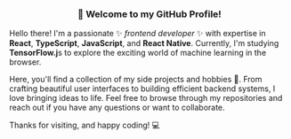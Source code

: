 <h3 align="center">👋 Welcome to my GitHub Profile!</h3>

Hello there! I'm a passionate ✨ _frontend developer_ ✨ with expertise in **React**, **TypeScript**, **JavaScript**, and **React Native**. Currently, I'm studying **TensorFlow.j**s to explore the exciting world of machine learning in the browser.

Here, you'll find a collection of my side projects and hobbies 🚀. From crafting beautiful user interfaces to building efficient backend systems, I love bringing ideas to life. Feel free to browse through my repositories and reach out if you have any questions or want to collaborate.

Thanks for visiting, and happy coding! 💻
